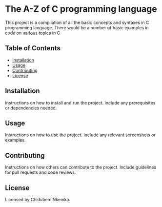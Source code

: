 # The A-Z of C programming language

This project is a compilation of all the basic concepts and syntaxes in C programming language. 
There would be a number of basic examples in code on various topics in C  

## Table of Contents

- [Installation](#installation)
- [Usage](#usage)
- [Contributing](#contributing)
- [License](#license)

## Installation

Instructions on how to install and run the project. Include any prerequisites or dependencies needed.

## Usage

Instructions on how to use the project. Include any relevant screenshots or examples.

## Contributing

Instructions on how others can contribute to the project. Include guidelines for pull requests and code reviews.

## License

Licensed by Chidubem Nkemka.

